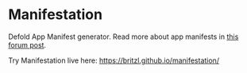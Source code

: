 # Manifestation
Defold App Manifest generator. Read more about app manifests in [this forum post](https://forum.defold.com/t/native-extensions/4946/133?u=britzl).

Try Manifestation live here: https://britzl.github.io/manifestation/
